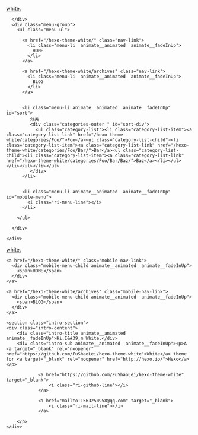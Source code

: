 


<!DOCTYPE html>
<html lang="en">
<head>
  <meta charset="UTF-8">
  <meta name="viewport" content="width=device-width, initial-scale=1.0">
  <title>   white.</title>
  <meta name="description" content="A minimalist theme for hexo.">
  <!-- 标签页图标 -->
  

  <!-- 图标库 -->
  <link href="https://cdn.jsdelivr.net/npm/remixicon@2.2.0/fonts/remixicon.css" rel="stylesheet">
  <!-- 动画库 -->
  
  <link rel="stylesheet" href="https://cdn.jsdelivr.net/gh/fushaolei/cdn-white@1.0/css/animate.css"/>
  
  <!-- css文件 -->
  
<link rel="stylesheet" href="/hexo-theme-white/css/white.css">

  <!-- 代码高亮 -->
  
<meta name="generator" content="Hexo 5.4.2"></head>


<body>

<div class="menu-outer">
    <div class="menu-inner">
      <div class="menu-site-name  animate__animated  animate__fadeInUp">
        <a href="/hexo-theme-white/">
          white.
        </a>
        
      </div>
      <div class="menu-group">
        <ul class="menu-ul">
        
          <a href="/hexo-theme-white/" class="nav-link">
            <li class="menu-li  animate__animated  animate__fadeInUp">
              HOME
            </li>
          </a>
        
          <a href="/hexo-theme-white/archives" class="nav-link">
            <li class="menu-li  animate__animated  animate__fadeInUp">
              BLOG
            </li>
          </a>
        
        
          <li class="menu-li animate__animated  animate__fadeInUp" id="sort">
             分类
             <div class="categories-outer " id="sort-div">
               <ul class="category-list"><li class="category-list-item"><a class="category-list-link" href="/hexo-theme-white/categories/Foo/">Foo</a><ul class="category-list-child"><li class="category-list-item"><a class="category-list-link" href="/hexo-theme-white/categories/Foo/Bar/">Bar</a><ul class="category-list-child"><li class="category-list-item"><a class="category-list-link" href="/hexo-theme-white/categories/Foo/Bar/Baz/">Baz</a></li></ul></li></ul></li></ul>
             </div>
          </li>
        
        
          <li class="menu-li animate__animated  animate__fadeInUp" id="mobile-menu">
            <i class="ri-menu-line"></i>
          </li>
        
        </ul>

      </div>

    </div>
</div>
<div id="mobile-main" class="animate__animated  animate__fadeIn">
  <div class="mobile-menu-inner">
    <div class="mobile-menu-site-name animate__animated  animate__fadeInUp">
      <a href="/hexo-theme-white/">
        white.
      </a>
    </div>
    <div class="mobile-menu-group" id="mobile-close">
      <i class="ri-close-line"></i>
    </div>

  </div>

  <div class="mobile-menu-div">
  
    <a href="/hexo-theme-white/" class="mobile-nav-link">
      <div class="mobile-menu-child animate__animated  animate__fadeInUp">
        <span>HOME</span>
      </div>
    </a>
  
    <a href="/hexo-theme-white/archives" class="mobile-nav-link">
      <div class="mobile-menu-child animate__animated  animate__fadeInUp">
        <span>BLOG</span>
      </div>
    </a>
  
  
  </div>


</div>

<div class="body-outer">
  <div class="body-inner">
    
    <section class="intro-section">
    <div class="intro-content">
        <div class="intro-title animate__animated  animate__fadeInUp">Hi.I&#39;m White.</div>
        <div class="intro-sub animate__animated  animate__fadeInUp"><p>A <a target="_blank" rel="noopener" href="https://github.com/FuShaoLei/hexo-theme-white">White</a> theme for <a target="_blank" rel="noopener" href="http://hexo.io/">Hexo</a></p>
</div>
        <p class="intro-contact animate__animated  animate__fadeInUp">
            
                <a href="https://github.com/FuShaoLei/hexo-theme-white" target="_blank">
                    <i class="ri-github-line"></i>
                </a>
            
                <a href="mailto:1563250958@qq.com" target="_blank">
                    <i class="ri-mail-line"></i>
                </a>
            
        </p>
    </div>

</section>



  </div>
</div>



<!-- 如果是home模式的话，不在首页就显示footer，如果不是home模式的话 所有都显示footer -->





<script src="/hexo-theme-white/js/white.js"></script>



</body>
</html>
